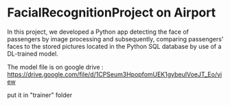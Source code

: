 # FacialRecognitionProject on Airport 
In this project, we developed a Python app detecting the face of passengers by image processing and subsequently, comparing passengers' faces to the stored pictures located in the Python SQL database by use of a DL-trained model.

The model file is on google drive : https://drive.google.com/file/d/1CPSeum3HpopfomUEK1gybeuIVoeJT_Eo/view

put it in "trainer" folder
